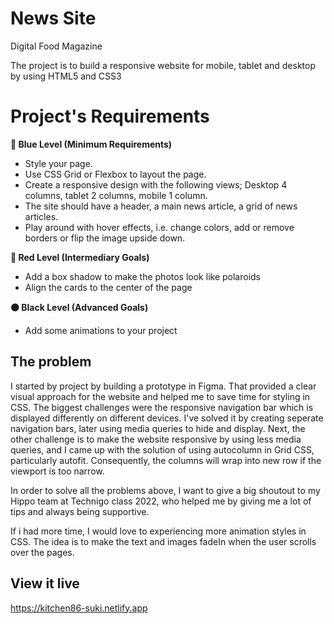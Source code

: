 # News Site

Digital Food Magazine

The project is to build a responsive website for mobile, tablet and desktop by using HTML5 and CSS3


# Project's Requirements

**🔵  Blue Level (Minimum Requirements)**

- Style your page.
- Use CSS Grid or Flexbox to layout the page.
- Create a responsive design with the following views; Desktop 4 columns, tablet 2 columns, mobile 1 column.
- The site should have a header, a main news article, a grid of news articles.
- Play around with hover effects, i.e. change colors, add or remove borders or flip the image upside down.

**🔴  Red Level (Intermediary Goals)**

- Add a box shadow to make the photos look like polaroids
- Align the cards to the center of the page

**⚫  Black Level (Advanced Goals)**

- Add some animations to your project


## The problem

I started by project by building a prototype in Figma. That provided a clear visual approach for the website and helped me to save time for styling in CSS. 
The biggest challenges were the responsive navigation bar which is displayed differently on different devices. I've solved it by creating seperate navigation bars, later using media queries to hide and display. Next, the other challenge is to make the website responsive by using less media queries, and I came up with the solution of using autocolumn in Grid CSS, particularly autofit. Consequently, the columns will wrap into new row if the viewport is too narrow. 

In order to solve all the problems above, I want to give a big shoutout to my Hippo team at Technigo class 2022, who helped me by giving me a lot of tips and always being supportive.

If i had more time, I would love to experiencing more animation styles in CSS. The idea is to make the text and images fadeIn when the user scrolls over the pages.

## View it live
https://kitchen86-suki.netlify.app
